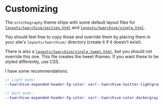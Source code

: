 # Customizing

The `ornithography` theme ships with some default layout files for
[`layouts/twarchive/section.html`](ornithography/layouts/twarchive/section.html)
and [`layouts/twarchive/single.html`](ornithography/layouts/twarchive/single.html).

You should feel free to copy those and override them by placing them in your site's
`layouts/twarchive/` directory (create it if it doesn't exist).

There is also a [`layouts/twarchive/single.tweet.html`](layouts/twarchive/single.tweet.html),
but you should not override this one.
This file creates the tweet iframes.
If you want these to be styled differently,
use CSS.

I have some recommendations:

```scss
// Light mode:
--twarchive-expanded-header-fg-color: var(--twarchive-twitter-lightgray);

// Dark mode:
--twarchive-expanded-header-fg-color: var(--twarchive-color-darkergray);
```
